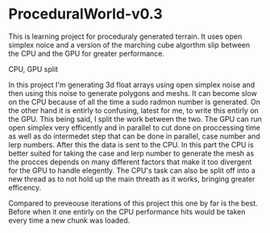 # ProceduralWorld-v0.3

This is learning project for proceduraly generated terrain. It uses open simplex noice and a version of the marching cube algorthm slip between the CPU and the GPU for greater performance. 

CPU, GPU split

In this project I'm generating 3d float arrays using open simplex noise and then using this noise to generate polygons and meshs. It can become slow on the CPU because of all the time a sudo radmon number is generated. On the other hand it is entirly to confusing, latest for me, to write this entirly on the GPU. This being said, I split the work between the two. The GPU can run open simplex very efficently and in parallel to cut done on proccessing time as well as do intermedet step that can be done in parallel, case number and lerp numbers. After this the data is sent to the CPU. In this part the CPU is better suited for taking the case and lerp number to generate the mesh as the procces depends on many different factors that make it too divergent for the GPU to handle elegently. The CPU's task can also be split off into a new thread as to not hold up the main threath as it works, bringing greater efficency.

Compared to preveouse iterations of this project this one by far is the best. Before when it one entirly on the CPU performance hits would be taken every time a new chunk was loaded.
